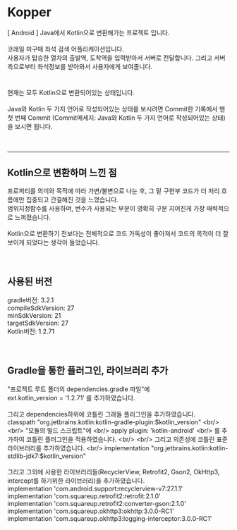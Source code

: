 # Kopper
[ Android ] Java에서 Kotlin으로 변환해가는 프로젝트 입니다. <br/>
<br/>
코레일 미구매 좌석 검색 어플리케이션입니다. <br/>
사용자가 탑승한 열차의 출발역, 도착역을 입력받아서 서버로 전달합니다. 그리고 서버 측으로부터 좌석정보를 받아와서 사용자에게 보여줍니다. <br/>

#

 현재는 모두 Kotlin으로 변환되어있는 상태입니다. <br/>
 <br/>
 Java와 Kotlin 두 가지 언어로 작성되어있는 상태를 보시려면 Commit한 기록에서 맨 첫 번째 Commit (Commit메세지: Java와 Kotlin 두 가지 언어로 작성되어있는 상태)을 보시면 됩니다. <br/>
<br/>
<br/>

---

## Kotlin으로 변환하며 느낀 점

 프로퍼티를 의미와 목적에 따라 가변/불변으로 나눈 후, 그 밑 구현부 코드가 더 처리 흐름에만 집중되고 간결해진 것을 느꼈습니다. <br/>
범위지정함수를 사용하며, 변수가 사용되는 부분이 명확히 구분 지어진게 가장 매력적으로 느껴졌습니다. <br/>
<br/>
 Kotlin으로 변환하기 전보다는 전체적으로 코드 가독성이 좋아져서 코드의 목적이 더 잘 보이게 되었다는 생각이 들었습니다. <br/>
<br/>
<br/>
## 사용된 버전

gradle버전: 3.2.1 <br/>
compileSdkVersion: 27 <br/>
minSdkVersion: 21 <br/>
targetSdkVersion: 27 <br/>
Kotlin버전: 1.2.71 <br/>
<br/>
<br/>
## Gradle을 통한 플러그인, 라이브러리 추가

"프로젝트 루트 폴더의 dependencies.gradle 파일"에 <br/>
ext.kotlin_version = '1.2.71' 를 추가하였습니다. <br/>
<br/>
그리고 dependencies하위에 코틀린 그래들 플러그인을 추가하였습니다. <br/>
classpath "org.jetbrains.kotlin:kotlin-gradle-plugin:$kotlin_version" <br/>
<br/>
"모듈의 빌드 스크립트"에 <br/>
apply plugin: 'kotlin-android' <br/>
를 추가하여 코틀린 플러그인을 적용하였습니다. <br/>
<br/>
그리고 의존성에 코틀린 표준 라이브러리를 추가하였습니다. <br/>
implementation "org.jetbrains.kotlin:kotlin-stdlib-jdk7:$kotlin_version" <br/>
<br/>
그리고 그외에 사용한 라이브러리들(RecyclerView, Retrofit2, Gson2, OkHttp3, intercept를 하기위한 라이브러리)을 추가하였습니다. <br/>
implementation 'com.android.support:recyclerview-v7:27.1.1' <br/>
implementation 'com.squareup.retrofit2:retrofit:2.1.0' <br/>
implementation 'com.squareup.retrofit2:converter-gson:2.1.0' <br/>
implementation 'com.squareup.okhttp3:okhttp:3.0.0-RC1' <br/>
implementation 'com.squareup.okhttp3:logging-interceptor:3.0.0-RC1' <br/>
<br/>
<br/>
